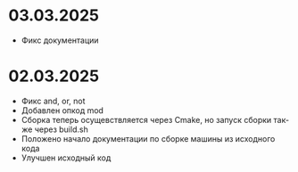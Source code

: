# 03.03.2025

- Фикс документации


# 02.03.2025

- Фикс and, or, not
- Добавлен опкод mod
- Сборка теперь осущевствляется через Cmake, но запуск сборки так-же через build.sh
- Положено начало документации по сборке машины из исходного кода
- Улучшен исходный код
